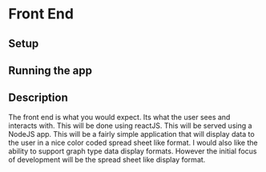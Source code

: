 # Front End

## Setup

## Running the app

## Description
The front end is what you would expect. Its what the user sees and interacts with. This will be done using  reactJS. This will be served using a NodeJS app. This will be a fairly simple application that will display data to the user in a nice color coded spread sheet like format. I would also like the ability to support graph type data display formats. However the initial focus of development will be the spread sheet like display format.